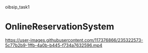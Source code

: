 oibsip_task1

# OnlineReservationSystem

https://user-images.githubusercontent.com/117376866/235322573-5c77b2b9-1ffb-4a0b-b445-f734a7632596.mp4
